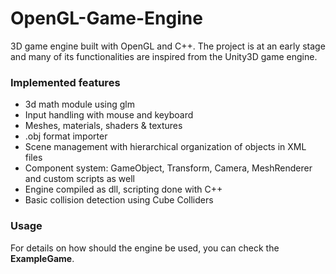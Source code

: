 # OpenGL-Game-Engine
3D game engine built with OpenGL and C++. The project is at an early stage and many of its functionalities are inspired from the Unity3D game engine.

### Implemented features

* 3d math module using glm
* Input handling with mouse and keyboard
* Meshes, materials, shaders & textures
* .obj format importer
* Scene management with hierarchical organization of objects in XML files
* Component system: GameObject, Transform, Camera, MeshRenderer and custom scripts as well
* Engine compiled as dll, scripting done with C++
* Basic collision detection using Cube Colliders

### Usage

For details on how should the engine be used, you can check the **ExampleGame**.